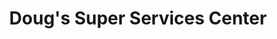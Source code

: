 ---
title: "Doug's Super Services Center"
url: /selma/dougs-super-services-center/
shop: Autowerkstatt
---